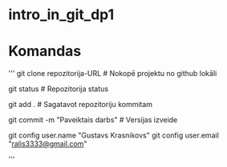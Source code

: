 # intro_in_git_dp1



# Komandas
'''
git clone repozitorija-URL # Nokopē projektu no github lokāli

git status # Repozitorija status

git add . # Sagatavot repozitoriju kommitam

git commit -m "Paveiktais darbs" # Versijas izveide


git config user.name "Gustavs Krasnikovs"
git config user.email "ralis3333@gmail.com"

'''